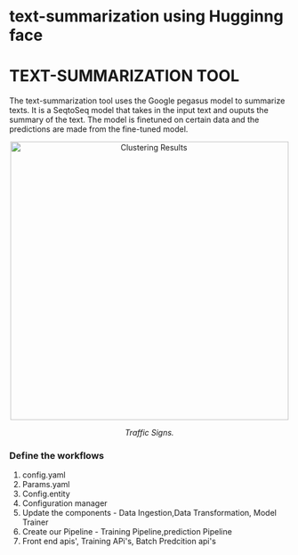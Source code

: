 # text-summarization using Hugginng face

# TEXT-SUMMARIZATION TOOL

The text-summarization tool uses the Google pegasus model to summarize texts. It is a SeqtoSeq model that takes in the input text and ouputs the summary of the text.
The model is finetuned on certain data and the predictions are made from the fine-tuned model. 

<div align="center">
    <img src="./images/traffic signs.jpg" alt="Clustering Results" width="500">
    <p><em>Traffic Signs.</em></p>
</div>






### Define the workflows

1. config.yaml
2. Params.yaml
3. Config.entity
4. Configuration manager
5. Update the components - Data Ingestion,Data Transformation, Model Trainer
6. Create our Pipeline - Training Pipeline,prediction Pipeline
7. Front end apis', Training APi's, Batch Predcition api's



